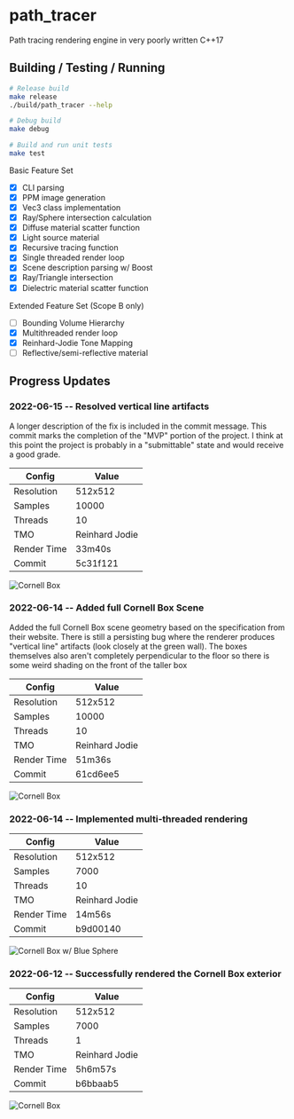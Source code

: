 # path_tracer

Path tracing rendering engine in very poorly written C++17

## Building / Testing / Running
```bash
# Release build
make release
./build/path_tracer --help

# Debug build
make debug

# Build and run unit tests
make test
```

Basic Feature Set
* [x] CLI parsing
* [x] PPM image generation
* [x] Vec3 class implementation
* [x] Ray/Sphere intersection calculation
* [x] Diffuse material scatter function
* [x] Light source material
* [x] Recursive tracing function
* [x] Single threaded render loop
* [x] Scene description parsing w/ Boost
* [x] Ray/Triangle intersection
* [x] Dielectric material scatter function

Extended Feature Set (Scope B only)
* [ ] Bounding Volume Hierarchy
* [x] Multithreaded render loop
* [x] Reinhard-Jodie Tone Mapping
* [ ] Reflective/semi-reflective material

## Progress Updates

### 2022-06-15 -- Resolved vertical line artifacts

A longer description of the fix is included in the commit message. This commit marks the
completion of the "MVP" portion of the project. I think at this point the project is
probably in a "submittable" state and would receive a good grade.

| Config      | Value          |
| ---         | ---            |
| Resolution  | 512x512        |
| Samples     | 10000          |
| Threads     | 10             |
| TMO         | Reinhard Jodie |
| Render Time | 33m40s         |
| Commit      | 5c31f121       |

![Cornell Box](./img/cornell_2.png "Cornell Box")

### 2022-06-14 -- Added full Cornell Box Scene

Added the full Cornell Box scene geometry based on the specification from their website.
There is still a persisting bug where the renderer produces "vertical line" artifacts
(look closely at the green wall). The boxes themselves also aren't completely
perpendicular to the floor so there is some weird shading on the front of the taller box

| Config      | Value          |
| ---         | ---            |
| Resolution  | 512x512        |
| Samples     | 10000          |
| Threads     | 10             |
| TMO         | Reinhard Jodie |
| Render Time | 51m36s         |
| Commit      | 61cd6ee5       |

![Cornell Box](./img/cornell_1.png "Cornell Box")

### 2022-06-14 -- Implemented multi-threaded rendering

| Config      | Value          |
| ---         | ---            |
| Resolution  | 512x512        |
| Samples     | 7000           |
| Threads     | 10             |
| TMO         | Reinhard Jodie |
| Render Time | 14m56s         |
| Commit      | b9d00140       |

![Cornell Box w/ Blue Sphere](./img/blue_ball.png "Cornell Box w/ Blue Sphere")

### 2022-06-12 -- Successfully rendered the Cornell Box exterior

| Config      | Value          |
| ---         | ---            |
| Resolution  | 512x512        |
| Samples     | 7000           |
| Threads     | 1              |
| TMO         | Reinhard Jodie |
| Render Time | 5h6m57s        |
| Commit      | b6bbaab5       |

![Cornell Box](./img/cornell_no_boxes.png "Cornell Box")
